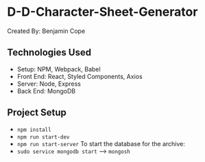 # D-D-Character-Sheet-Generator
Created By: Benjamin Cope

## Technologies Used
- Setup: NPM, Webpack, Babel
- Front End: React, Styled Components, Axios
- Server: Node, Express
- Back End: MongoDB

## Project Setup
- `npm install`
- `npm run start-dev`
- `npm run start-server`
To start the database for the archive:
- `sudo service mongodb start` --> `mongosh`